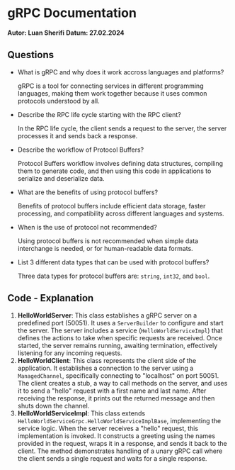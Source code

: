 # gRPC Documentation

**Autor: Luan Sherifi**
**Datum: 27.02.2024**

## Questions

- What is gRPC and why does it work accross languages and platforms?

  gRPC is a tool for connecting services in different programming  languages, making them work together because it uses common protocols  understood by all.

- Describe the RPC life cycle starting with the RPC client?

  In the RPC life cycle, the client sends a request to the server, the server processes it and sends back a response.

- Describe the workflow of Protocol Buffers?

  Protocol Buffers workflow involves defining data structures, compiling  them to generate code, and then using this code in applications to  serialize and deserialize data.

- What are the benefits of using protocol buffers?

  Benefits of protocol buffers include efficient data storage, faster  processing, and compatibility across different languages and systems.

- When is the use of protocol not recommended?

  Using protocol buffers is not recommended when simple data interchange is needed, or for human-readable data formats.

- List 3 different data types that can be used with protocol buffers?

  Three data types for protocol buffers are: `string`, `int32`, and `bool`.



## Code - Explanation

1. **HelloWorldServer**: This class establishes a gRPC server on a predefined port (50051). It uses a `ServerBuilder` to configure and start the server. The server includes a service (`HelloWorldServiceImpl`) that defines the actions to take when specific requests are received. Once started, the server remains running, awaiting termination, effectively listening for any incoming requests.
2. **HelloWorldClient**: This class represents the client side of the application. It establishes a connection to the server using a `ManagedChannel`, specifically connecting to "localhost" on port 50051. The client creates a stub, a way to call methods on the server, and uses it to send a "hello" request with a first name and last name. After receiving the response, it prints out the returned message and then shuts down the channel.
3. **HelloWorldServiceImpl**: This class extends `HelloWorldServiceGrpc.HelloWorldServiceImplBase`, implementing the service logic. When the server receives a "hello" request, this implementation is invoked. It constructs a greeting using the names provided in the request, wraps it in a response, and sends it back to the client. The method demonstrates handling of a unary gRPC call where the client sends a single request and waits for a single response.


